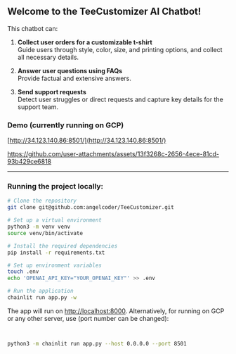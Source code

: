 ## Welcome to the TeeCustomizer AI Chatbot!

This chatbot can:

1. **Collect user orders for a customizable t-shirt**  
   Guide users through style, color, size, and printing options, and collect all necessary details.

2. **Answer user questions using FAQs**  
   Provide factual and extensive answers.

3. **Send support requests**  
   Detect user struggles or direct requests and capture key details for the support team.

### Demo (currently running on GCP)
[http://34.123.140.86:8501/](http://34.123.140.86:8501/)

https://github.com/user-attachments/assets/13f3268c-2656-4ece-81cd-93b429ce6818


---

### Running the project locally:

```bash
# Clone the repository
git clone git@github.com:angelcoder/TeeCustomizer.git

# Set up a virtual environment
python3 -m venv venv
source venv/bin/activate

# Install the required dependencies
pip install -r requirements.txt

# Set up environment variables
touch .env
echo 'OPENAI_API_KEY="YOUR_OPENAI_KEY"' >> .env

# Run the application
chainlit run app.py -w
```
The app will run on [http://localhost:8000](http://localhost:8000).
Alternatively, for running on GCP or any other server, use (port number can be changed):

```bash


python3 -m chainlit run app.py --host 0.0.0.0 --port 8501
```

